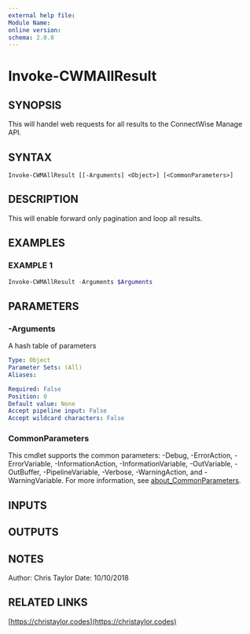 ```yaml
---
external help file:
Module Name:
online version:
schema: 2.0.0
---
```


# Invoke-CWMAllResult

## SYNOPSIS
This will handel web requests for all results to the ConnectWise Manage API.

## SYNTAX

```
Invoke-CWMAllResult [[-Arguments] <Object>] [<CommonParameters>]
```

## DESCRIPTION
This will enable forward only pagination and loop all results.

## EXAMPLES

### EXAMPLE 1
```powershell
Invoke-CWMAllResult -Arguments $Arguments
```

## PARAMETERS

### -Arguments
A hash table of parameters

```yaml
Type: Object
Parameter Sets: (All)
Aliases:

Required: False
Position: 0
Default value: None
Accept pipeline input: False
Accept wildcard characters: False
```

### CommonParameters
This cmdlet supports the common parameters: -Debug, -ErrorAction, -ErrorVariable, -InformationAction, -InformationVariable, -OutVariable, -OutBuffer, -PipelineVariable, -Verbose, -WarningAction, and -WarningVariable. For more information, see [about_CommonParameters](http://go.microsoft.com/fwlink/?LinkID=113216).

## INPUTS

## OUTPUTS

## NOTES
Author: Chris Taylor
Date: 10/10/2018

## RELATED LINKS

[https://christaylor.codes](https://christaylor.codes)